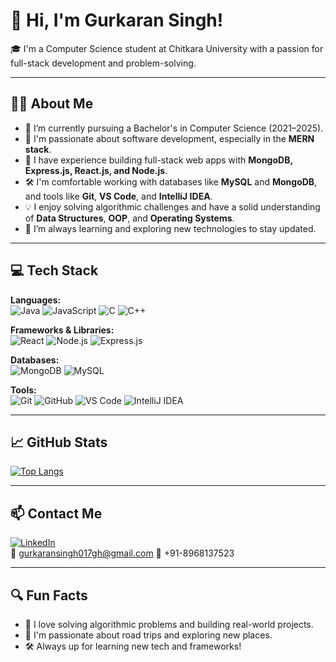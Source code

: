 
<!--
**Gurkaran017/Gurkaran017** is a ✨ _special_ ✨ repository because its `README.md` (this file) appears on your GitHub profile.

Here are some ideas to get you started:

- 🔭 I’m currently working on ...
- 🌱 I’m currently learning ...
- 👯 I’m looking to collaborate on ...
- 🤔 I’m looking for help with ...
- 💬 Ask me about ...
- 📫 How to reach me: ...
- 😄 Pronouns: ...
- ⚡ Fun fact: ...
![Gurkaran's GitHub stats](https://github-readme-stats.vercel.app/api?username=Gurkaran017&show_icons=true&theme=radical) 
-->
# 👋 Hi, I'm Gurkaran Singh!

🎓 I'm a Computer Science student at Chitkara University with a passion for full-stack development and problem-solving.

---

## 🧑‍💼 About Me

- 🎯 I’m currently pursuing a Bachelor's in Computer Science (2021–2025).
- 🧠 I'm passionate about software development, especially in the **MERN stack**.
- 🔧 I have experience building full-stack web apps with **MongoDB, Express.js, React.js, and Node.js**.
- 🛠️ I'm comfortable working with databases like **MySQL** and **MongoDB**, and tools like **Git**, **VS Code**, and **IntelliJ IDEA**.
- 💡 I enjoy solving algorithmic challenges and have a solid understanding of **Data Structures**, **OOP**, and **Operating Systems**.
- 🌱 I’m always learning and exploring new technologies to stay updated.

---

## 💻 Tech Stack

**Languages:**  
![Java](https://img.shields.io/badge/Java-007396?style=for-the-badge&logo=java&logoColor=white)
![JavaScript](https://img.shields.io/badge/JavaScript-F7DF1E?style=for-the-badge&logo=javascript&logoColor=black)
![C](https://img.shields.io/badge/C-A8B9CC?style=for-the-badge&logo=c&logoColor=white)
![C++](https://img.shields.io/badge/C++-00599C?style=for-the-badge&logo=c%2B%2B&logoColor=white)

**Frameworks & Libraries:**  
![React](https://img.shields.io/badge/React-20232A?style=flat&logo=react&logoColor=61DAFB)
![Node.js](https://img.shields.io/badge/Node.js-339933?style=flat&logo=node.js&logoColor=white)
![Express.js](https://img.shields.io/badge/Express.js-000000?style=flat&logo=express&logoColor=white)

**Databases:**  
![MongoDB](https://img.shields.io/badge/MongoDB-4EA94B?style=flat&logo=mongodb&logoColor=white)
![MySQL](https://img.shields.io/badge/MySQL-4479A1?style=flat&logo=mysql&logoColor=white)

**Tools:**  
![Git](https://img.shields.io/badge/Git-F05032?style=flat&logo=git&logoColor=white)
![GitHub](https://img.shields.io/badge/GitHub-181717?style=flat&logo=github&logoColor=white)
![VS Code](https://img.shields.io/badge/VS%20Code-007ACC?style=flat&logo=visual-studio-code&logoColor=white)
![IntelliJ IDEA](https://img.shields.io/badge/IntelliJIDEA-000000?style=flat&logo=intellijidea&logoColor=white)

---

## 📈 GitHub Stats

 
[![Top Langs](https://github-readme-stats.vercel.app/api/top-langs/?username=Gurkaran017&layout=compact)](https://github.com/anuraghazra/github-readme-stats)

---

## 📫 Contact Me

[![LinkedIn](https://img.shields.io/badge/LinkedIn-blue?logo=linkedin&style=flat)](https://www.linkedin.com/in/gurkaran-singh-b0241b2a0)  
📧 gurkaransingh017gh@gmail.com
📱 +91-8968137523

---

## 🔍 Fun Facts

- 🧠 I love solving algorithmic problems and building real-world projects.
- 🚗 I'm passionate about road trips and exploring new places.
- 🛠️ Always up for learning new tech and frameworks!
